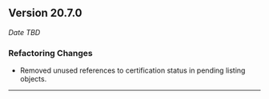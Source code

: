 
## Version 20.7.0
_Date TBD_

### Refactoring Changes
* Removed unused references to certification status in pending listing objects.

---
